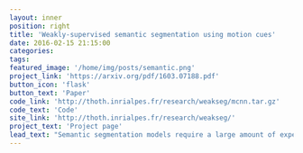 ```yaml
---
layout: inner
position: right
title: 'Weakly-supervised semantic segmentation using motion cues'
date: 2016-02-15 21:15:00
categories: 
tags: 
featured_image: '/home/img/posts/semantic.png'
project_link: 'https://arxiv.org/pdf/1603.07188.pdf'
button_icon: 'flask'
button_text: 'Paper'
code_link: 'http://thoth.inrialpes.fr/research/weakseg/mcnn.tar.gz'
code_text: 'Code'
site_link: 'http://thoth.inrialpes.fr/research/weakseg/'
project_text: 'Project page'
lead_text: "Semantic segmentation models require a large amount of expensive, pixel-level annotations to train. We propose to reduce the annotation burden by training the models on weakly-labeled videos and obtaining information about the precise shape of the objects from motion for free. Our model integrates motion cues into a label inference framework in a soft way, which allows to automatically improve the quality of the masks during training. "
---
```

